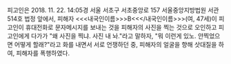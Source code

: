 피고인은 2018. 11. 22. 14:05경 서울 서초구 서초중앙로 157 서울중앙지방법원 서관 514호 법정 앞에서, 피해자 <<<내국인이름>>>B<<</내국인이름>>>(여, 47세)이 피고인이 휴대전화로 문자메시지를 보내는 것을 피해자의 사진을 찍는 것으로 오인하고 피고인에게 다가가 "왜 사진을 찍냐. 사진 내 놔."라고 말하자, "뭐 이런게 있노. 안찍었으면 어떻게 할래?"라고 화를 내면서 서로 언쟁하던 중, 피해자의 얼굴을 향해 삿대질을 하여, 피해자를 폭행하였다.
